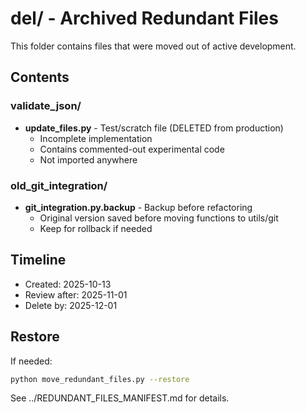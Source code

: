 # del/ - Archived Redundant Files

This folder contains files that were moved out of active development.

## Contents

### validate_json/
- **update_files.py** - Test/scratch file (DELETED from production)
  - Incomplete implementation
  - Contains commented-out experimental code
  - Not imported anywhere

### old_git_integration/
- **git_integration.py.backup** - Backup before refactoring
  - Original version saved before moving functions to utils/git
  - Keep for rollback if needed

## Timeline

- Created: 2025-10-13
- Review after: 2025-11-01
- Delete by: 2025-12-01

## Restore

If needed:
```bash
python move_redundant_files.py --restore
```

See ../REDUNDANT_FILES_MANIFEST.md for details.
